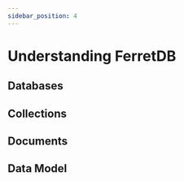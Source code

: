```yaml
---
sidebar_position: 4
---
```


# Understanding FerretDB

## Databases

## Collections

## Documents

## Data Model
